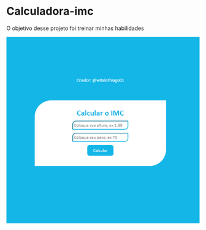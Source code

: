 # Calculadora-imc
 O objetivo desse projeto foi treinar minhas habilidades 

<img src="/assets/scren.png" alt="resultado">